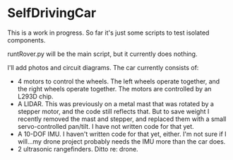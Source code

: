 # SelfDrivingCar

This is a work in progress.
So far it's just some scripts to test isolated components.

runtRover.py will be the main script, but it currently does nothing.

I'll add photos and circuit diagrams. The car currently consists of:
* 4 motors to control the wheels. The left wheels operate together, and the right wheels operate together. The motors are controlled by an L293D chip.
* A LIDAR. This was previously on a metal mast that was rotated by a stepper motor, and the code still reflects that. But to save weight I recently removed the mast and stepper, and replaced them with a small servo-controlled pan/tilt. I have not written code for that yet.
* A 10-DOF IMU. I haven't written code for that yet, either. I'm not sure if I will...my drone project probably needs the IMU more than the car does.
* 2 ultrasonic rangefinders. Ditto re: drone.


